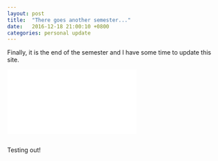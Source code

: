 ```yaml
---
layout: post
title:  "There goes another semester..."
date:   2016-12-18 21:00:10 +0800
categories: personal update
---
```

Finally, it is the end of the semester and I have some time to update this site.

<div class="iframe-container iframe-container-for-wxh-480x260" style="-webkit-overflow-scrolling: touch; overflow: auto;">
<iframe src="//giphy.com/embed/xUySTUZ8A2RJBQitEc?html5=true"  frameBorder="0" class="giphy-embed" allowFullScreen><p>Your browser does not support iframes.</p></iframe><p></p>
</div>

Testing out!
